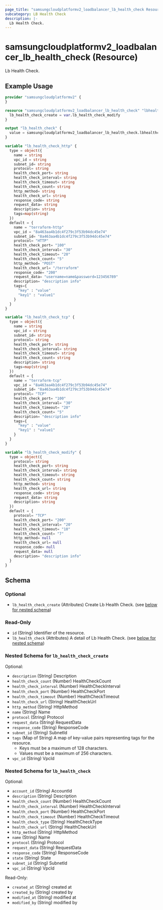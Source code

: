 ```yaml
---
page_title: "samsungcloudplatformv2_loadbalancer_lb_health_check Resource - samsungcloudplatformv2"
subcategory: LB Health Check
description: |-
  Lb Health Check.
---
```


# samsungcloudplatformv2_loadbalancer_lb_health_check (Resource)

Lb Health Check.

## Example Usage

```terraform
provider "samsungcloudplatformv2" {
}

resource "samsungcloudplatformv2_loadbalancer_lb_health_check" "lbhealthcheck" {
  lb_health_check_create = var.lb_health_check_modify
}

output "lb_health_check" {
  value = samsungcloudplatformv2_loadbalancer_lb_health_check.lbhealthcheck
}

variable "lb_health_check_http" {
  type = object({
    name = string
    vpc_id = string
    subnet_id= string
    protocol= string
    health_check_port= string
    health_check_interval= string
    health_check_timeout= string
    health_check_count= string
    http_method= string
    health_check_url= string
    response_code= string
    request_data= string
    description= string
    tags=map(string)
  })
  default = {
    name = "terraform-http"
    vpc_id = "8a463aa4b1dc4f279c3f53b94dc45e74"
    subnet_id= "8a463aa4b1dc4f279c3f53b94dc45e74"
    protocol= "HTTP"
    health_check_port= "100"
    health_check_interval= "30"
    health_check_timeout= "20"
    health_check_count= "5"
    http_method= "POST"
    health_check_url= "/terraform"
    response_code= "200"
    request_data= "username=name&password=123456789"
    description= "description info"
    tags={
      "key" : "value"
      "key1" : "value1"
    }
  }
}

variable "lb_health_check_tcp" {
  type = object({
    name = string
    vpc_id = string
    subnet_id= string
    protocol= string
    health_check_port= string
    health_check_interval= string
    health_check_timeout= string
    health_check_count= string
    description= string
    tags=map(string)
  })
  default = {
    name = "terraform-tcp"
    vpc_id = "8a463aa4b1dc4f279c3f53b94dc45e74"
    subnet_id= "8a463aa4b1dc4f279c3f53b94dc45e74"
    protocol= "TCP"
    health_check_port= "100"
    health_check_interval= "30"
    health_check_timeout= "20"
    health_check_count= "5"
    description= "description info"
    tags={
      "key" : "value"
      "key1" : "value1"
    }
  }
}

variable "lb_health_check_modify" {
  type = object({
    protocol= string
    health_check_port= string
    health_check_interval= string
    health_check_timeout= string
    health_check_count= string
    http_method= string
    health_check_url= string
    response_code= string
    request_data= string
    description= string
  })
  default = {
    protocol= "TCP"
    health_check_port= "200"
    health_check_interval= "20"
    health_check_timeout= "10"
    health_check_count= "7"
    http_method= null
    health_check_url= null
    response_code= null
    request_data= null
    description= "description info"
  }
}
```

<!-- schema generated by tfplugindocs -->
## Schema

### Optional

- `lb_health_check_create` (Attributes) Create Lb Health Check. (see [below for nested schema](#nestedatt--lb_health_check_create))

### Read-Only

- `id` (String) Identifier of the resource.
- `lb_health_check` (Attributes) A detail of Lb Health Check. (see [below for nested schema](#nestedatt--lb_health_check))

<a id="nestedatt--lb_health_check_create"></a>
### Nested Schema for `lb_health_check_create`

Optional:

- `description` (String) Description
- `health_check_count` (Number) HealthCheckCount
- `health_check_interval` (Number) HealthCheckInterval
- `health_check_port` (Number) HealthCheckPort
- `health_check_timeout` (Number) HealthCheckTimeout
- `health_check_url` (String) HealthCheckUrl
- `http_method` (String) HttpMethod
- `name` (String) Name
- `protocol` (String) Protocol
- `request_data` (String) RequestData
- `response_code` (String) ResponseCode
- `subnet_id` (String) SubnetId
- `tags` (Map of String) A map of key-value pairs representing tags for the resource.
  - Keys must be a maximum of 128 characters.
  - Values must be a maximum of 256 characters.
- `vpc_id` (String) VpcId


<a id="nestedatt--lb_health_check"></a>
### Nested Schema for `lb_health_check`

Optional:

- `account_id` (String) AccountId
- `description` (String) Description
- `health_check_count` (Number) HealthCheckCount
- `health_check_interval` (Number) HealthCheckInterval
- `health_check_port` (Number) HealthCheckPort
- `health_check_timeout` (Number) HealthCheckTimeout
- `health_check_type` (String) HealthCheckType
- `health_check_url` (String) HealthCheckUrl
- `http_method` (String) HttpMethod
- `name` (String) Name
- `protocol` (String) Protocol
- `request_data` (String) RequestData
- `response_code` (String) ResponseCode
- `state` (String) State
- `subnet_id` (String) SubnetId
- `vpc_id` (String) VpcId

Read-Only:

- `created_at` (String) created at
- `created_by` (String) created by
- `modified_at` (String) modified at
- `modified_by` (String) modified by